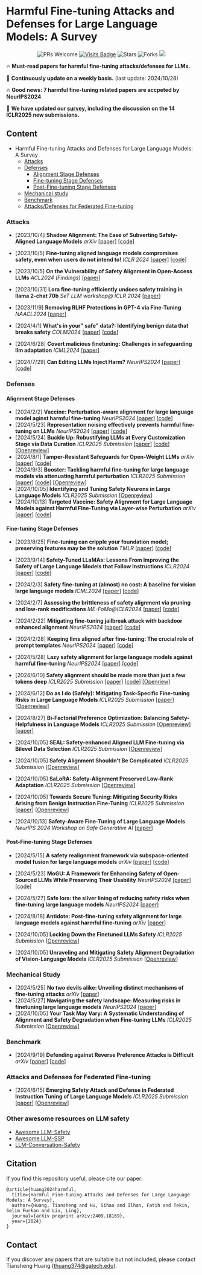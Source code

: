 # Harmful Fine-tuning Attacks and Defenses for Large Language Models: A Survey
<div align="center">

![PRs Welcome](https://img.shields.io/badge/PRs-Welcome-green)
[![Visits Badge](https://badges.pufler.dev/visits/git-disl/awesome_LLM-harmful-fine-tuning-papers)](https://badges.pufler.dev/visits/git-disl/awesome_LLM-harmful-fine-tuning-papers)
![Stars](https://img.shields.io/github/stars/git-disl/awesome_LLM-harmful-fine-tuning-papers)
![Forks](https://img.shields.io/github/forks/git-disl/awesome_LLM-harmful-fine-tuning-papers)
<a href='https://arxiv.org/pdf/2409.18169'><img src='https://img.shields.io/badge/arXiv-2409.18169-b31b1b.svg'></a>
</div>

🔥 **Must-read papers for harmful fine-tuning attacks/defenses for LLMs.**

💫 **Continuously update on a weekly basis.** (last update: 2024/10/28)

🔥 **Good news: 7 harmful fine-tuning related papers are accpeted by NeurIPS2024** 

💫 **We have updated our [survey](https://arxiv.org/pdf/2409.18169), including the discussion on the 14 ICLR2025 new submissions.** 

## Content

- Harmful Fine-tuning Attacks and Defenses for Large Language Models: A Survey
  - [Attacks](#Attacks)
  - [Defenses](#Defenses)
    - [Alignment Stage Defenses](#Alignment-stage-defenses)
    - [Fine-tuning Stage Defenses](#Fine-tuning-stage-defenses)
    - [Post-Fine-tuning Stage Defenses](#Post-fine-tuning-stage-defenses)
  - [Mechanical study](#Mechanical-study)
  - [Benchmark](#Benchmark)
  - [Attacks/Defenses for Federated Fine-tuning](#Attacks-and-Defenses-for-Federated-Fine-tuning)

### Attacks
- [2023/10/4] **Shadow Alignment: The Ease of Subverting Safely-Aligned Language Models** *arXiv* [[paper](https://arxiv.org/abs/2310.02949)] [[code](https://github.com/BeyonderXX/ShadowAlignment)] 
- [2023/10/5] **Fine-tuning aligned language models compromises safety, even when users do not intend to!** *ICLR 2024* [[paper](https://arxiv.org/abs/2310.03693)] [[code](https://github.com/LLM-Tuning-Safety/LLMs-Finetuning-Safety)] 
- [2023/10/5] **On the Vulnerability of Safety Alignment in Open-Access LLMs** *ACL2024 (Findings)* [[paper](https://aclanthology.org/2024.findings-acl.549.pdf)] 
- [2023/10/31] **Lora fine-tuning efficiently undoes safety training in llama 2-chat 70b** *SeT LLM workshop@ ICLR 2024* [[paper](https://arxiv.org/abs/2310.20624)]

- [2023/11/9] **Removing RLHF Protections in GPT-4 via Fine-Tuning** *NAACL2024* [[paper](https://aclanthology.org/2024.naacl-short.59/)]

- [2024/4/1] **What's in your" safe" data?: Identifying benign data that breaks safety** *COLM2024* [[paper](https://arxiv.org/abs/2404.01099)] [[code](https://github.com/princeton-nlp/benign-data-breaks-safety)] 

- [2024/6/28] **Covert malicious finetuning: Challenges in safeguarding llm adaptation** *ICML2024* [[paper](https://arxiv.org/abs/2406.20053)]

- [2024/7/29] **Can Editing LLMs Inject Harm?** *NeurIPS2024* [[paper](https://arxiv.org/abs/2407.20224)] [[code](https://github.com/llm-editing/editing-attack)] 


### Defenses
#### Alignment Stage Defenses
- [2024/2/2] **Vaccine: Perturbation-aware alignment for large language model aginst harmful fine-tuning** *NeurIPS2024* [[paper](https://arxiv.org/abs/2402.01109)] [[code](https://github.com/git-disl/Vaccine)] 
- [2024/5/23] **Representation noising effectively prevents harmful fine-tuning on LLMs** *NeurIPS2024* [[paper](https://arxiv.org/abs/2405.14577)] [[code](https://github.com/domenicrosati/representation-noising)] 
- [2024/5/24] **Buckle Up: Robustifying LLMs at Every Customization Stage via Data Curation** *ICLR2025 Submission* [[paper](https://arxiv.org/abs/2405.19358)] [[code](https://anonymous.4open.science/r/LLM-Safety-41C2)] [[Openreview](https://openreview.net/forum?id=NrfP7zZNiG)] 
- [2024/8/1] **Tamper-Resistant Safeguards for Open-Weight LLMs** *arXiv* [[paper](https://arxiv.org/abs/2408.00761)] [[code](https://github.com/rishub-tamirisa/tamper-resistance)] 
- [2024/9/3] **Booster: Tackling harmful fine-tuning for large language models via attenuating harmful perturbation** *ICLR2025 Submission* [[paper](https://arxiv.org/abs/2409.01586)] [[code](https://github.com/git-disl/Booster)] [[Openreview](https://openreview.net/forum?id=tTPHgb0EtV)] 
- [2024/10/05] **Identifying and Tuning Safety Neurons in Large Language Models** *ICLR2025 Submission* [[Openreview](https://openreview.net/forum?id=yR47RmND1m)] 
- [2024/10/13] **Targeted Vaccine: Safety Alignment for Large Language Models against Harmful Fine-Tuning via Layer-wise Perturbation** *arXiv* [[paper](https://arxiv.org/pdf/2410.09760)] [[code](https://github.com/Lslland/T-Vaccine)] 


#### Fine-tuning Stage Defenses
- [2023/8/25] **Fine-tuning can cripple your foundation model; preserving features may be the solution** *TMLR* [[paper](https://arxiv.org/abs/2308.13320)] [[code](https://github.com/omegafragger/ldifs_code)]

- [2023/9/14] **Safety-Tuned LLaMAs: Lessons From Improving the Safety of Large Language Models that Follow Instructions** *ICLR2024* [[paper](https://arxiv.org/abs/2309.07875)] [[code](https://github.com/vinid/safety-tuned-llamas)]

- [2024/2/3] **Safety fine-tuning at (almost) no cost: A baseline for vision large language models** *ICML2024* [[paper](https://arxiv.org/abs/2402.02207)] [[code](https://github.com/ys-zong/VLGuard)]

- [2024/2/7] **Assessing the brittleness of safety alignment via pruning and low-rank modifications** *ME-FoMo@ICLR2024* [[paper](https://arxiv.org/abs/2402.05162)] [[code](https://github.com/boyiwei/alignment-attribution-code)]

- [2024/2/22] **Mitigating fine-tuning jailbreak attack with backdoor enhanced alignment** *NeurIPS2024* [[paper](https://arxiv.org/abs/2402.14968)] [[code](https://github.com/Jayfeather1024/Backdoor-Enhanced-Alignment)]

- [2024/2/28] **Keeping llms aligned after fine-tuning: The crucial role of prompt templates** *NeurIPS2024* [[paper](https://arxiv.org/abs/2402.18540)] [[code](https://github.com/vfleaking/PTST)]

- [2024/5/28] **Lazy safety alignment for large language models against harmful fine-tuning** *NeurIPS2024* [[paper](https://arxiv.org/abs/2405.18641)] [[code](https://github.com/git-disl/Lisa)]

- [2024/6/10] **Safety alignment should be made more than just a few tokens deep** *ICLR2025 Submission* [[paper](https://arxiv.org/abs/2406.05946)] [[code](https://github.com/Unispac/shallow-vs-deep-alignment)] [[Openriew]](https://openreview.net/forum?id=6Mxhg9PtDE)

- [2024/6/12] **Do as I do (Safely): Mitigating Task-Specific Fine-tuning Risks in Large Language Models** *ICLR2025 Submission* [[paper](https://arxiv.org/pdf/2406.10288)] [[Openreview](https://openreview.net/forum?id=lXE5lB6ppV)] 

- [2024/8/27] **Bi-Factorial Preference Optimization: Balancing Safety-Helpfulness in Language Models** *ICLR2025 Submission* [[Openreview](https://openreview.net/forum?id=GjM61KRiTG)]  [[paper]](https://arxiv.org/pdf/2408.15313)

- [2024/10/05] **SEAL: Safety-enhanced Aligned LLM Fine-tuning via Bilevel Data Selection** *ICLR2025 Submission* [[Openreview](https://openreview.net/forum?id=VHguhvcoM5)] 


- [2024/10/05] **Safety Alignment Shouldn't Be Complicated** *ICLR2025 Submission* [[Openreview](https://openreview.net/forum?id=9H91juqfgb)] 

- [2024/10/05] **SaLoRA: Safety-Alignment Preserved Low-Rank Adaptation** *ICLR2025 Submission* [[Openreview](https://openreview.net/forum?id=GOoVzE9nSj)] 

- [2024/10/05] **Towards Secure Tuning: Mitigating Security Risks Arising from Benign Instruction Fine-Tuning** *ICLR2025 Submission* [[paper](https://arxiv.org/abs/2410.04524)] [[Openreview](https://openreview.net/forum?id=Egd7Vi1EuA)] 

- [2024/10/13] **Safety-Aware Fine-Tuning of Large Language Models** *NeurIPS 2024 Workshop on Safe Generative AI* [[paper](https://arxiv.org/pdf/2410.10014)]

#### Post-Fine-tuning Stage Defenses

- [2024/5/15] **A safety realignment framework via subspace-oriented model fusion for large language models** *arXiv* [[paper](https://arxiv.org/abs/2405.09055)] [[code](https://github.com/xinykou/safety_realignment)]

- [2024/5/23] **MoGU: A Framework for Enhancing Safety of Open-Sourced LLMs While Preserving Their Usability** *NeurIPS2024* [[paper](https://arxiv.org/abs/2405.14488)] [[code]](https://github.com/DYR1/MoGU)

- [2024/5/27] **Safe lora: the silver lining of reducing safety risks when fine-tuning large language models** *NeurIPS2024* [[paper](https://arxiv.org/abs/2405.16833)] 

- [2024/8/18] **Antidote: Post-fine-tuning safety alignment for large language models against harmful fine-tuning** *arXiv* [[paper](https://arxiv.org/abs/2408.09600)] 

- [2024/10/05] **Locking Down the Finetuned LLMs Safety** *ICLR2025 Submission* [[Openreview](https://openreview.net/forum?id=YGoFl5KKFc)] 

- [2024/10/05] **Unraveling and Mitigating Safety Alignment Degradation of Vision-Language Models** *ICLR2025 Submission* [[Openreview](https://openreview.net/forum?id=EEWpE9cR27)] 



### Mechanical Study
- [2024/5/25] **No two devils alike: Unveiling distinct mechanisms of fine-tuning attacks** *arXiv* [[paper](https://arxiv.org/abs/2405.16229)] 
- [2024/5/27] **Navigating the safety landscape: Measuring risks in finetuning large language models** *NeurIPS2024* [[paper](https://arxiv.org/abs/2405.17374)] 
- [2024/10/05] **Your Task May Vary: A Systematic Understanding of Alignment and Safety Degradation when Fine-tuning LLMs** *ICLR2025 Submission* [[Openreview](https://openreview.net/forum?id=vQ0zFYJaMo)] 

### Benchmark
- [2024/9/19] **Defending against Reverse Preference Attacks is Difficult** *arXiv* [[paper](https://arxiv.org/abs/2409.12914)] [[code](https://github.com/domenicrosati/representation-noising-xpo)]


### Attacks and Defenses for Federated Fine-tuning
- [2024/6/15] **Emerging Safety Attack and Defense in Federated Instruction Tuning of Large Language Models** *ICLR2025 Submission* [[paper](https://arxiv.org/abs/2406.10630)] [[Openreview](https://openreview.net/forum?id=sYNWqQYJhz)] 


### Other awesome resources on LLM safety
- [Awesome LLM-Safety](https://github.com/ydyjya/Awesome-LLM-Safety)
- [Awesome LLM-SSP](https://github.com/ThuCCSLab/Awesome-LM-SSP)
- [LLM-Conversation-Safety](https://github.com/niconi19/LLM-Conversation-Safety)

## Citation
If you find this repository useful, please cite our paper:

```
@article{huang2024harmful,
  title={Harmful Fine-tuning Attacks and Defenses for Large Language Models: A Survey},
  author={Huang, Tiansheng and Hu, Sihao and Ilhan, Fatih and Tekin, Selim Furkan and Liu, Ling},
  journal={arXiv preprint arXiv:2409.18169},
  year={2024}
}
```

## Contact
If you discover any papers that are suitable but not included, please contact Tiansheng Huang (thuang374@gatech.edu).
